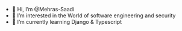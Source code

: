 - 👋 Hi, I’m @Mehras-Saadi
- 👀 I’m interested in the World of software engineering and security
- 🌱 I’m currently learning Django & Typescript

